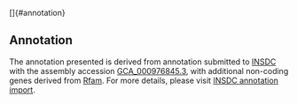 []{#annotation}

Annotation
----------

The annotation presented is derived from annotation submitted to
[INSDC](http://www.insdc.org) with the assembly accession
[GCA\_000976845.3](http://www.ebi.ac.uk/ena/data/view/GCA_000976845.3),
with additional non-coding genes derived from
[Rfam](http://rfam.xfam.org/). For more details, please visit [INSDC
annotation
import](http://ensemblgenomes.org/info/data/insdc_annotation).
